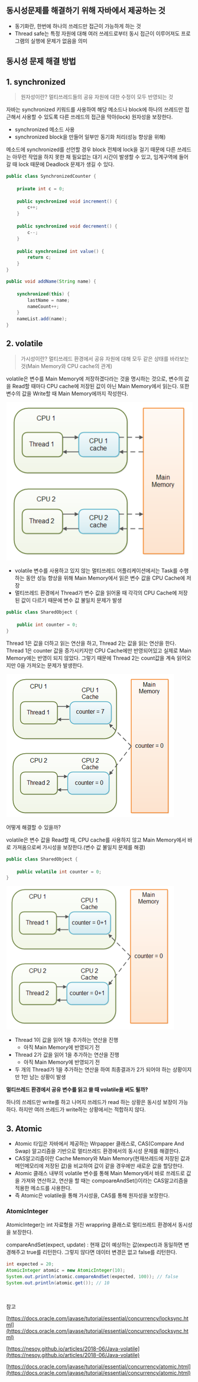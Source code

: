 ## 동시성문제를 해결하기 위해 자바에서 제공하는 것

- 동기화란, 한번에 하나의 쓰레드만 접근이 가능하게 하는 것
- Thread safe는 특정 자원에 대해 여러 쓰레드로부터 동시 접근이 이루어져도 프로그램의 실행에 문제가 없음을 의미

## 동시성 문제 해결 방법

## 1. synchronized

> 원자성이란? 멀티쓰레드들의 공유 자원에 대한 수정이 모두 반영되는 것

자바는 synchronized 키워드를 사용하여 해당 메소드나 block에 하나의 쓰레드만 접근해서 사용할 수 있도록 다른 쓰레드의 접근을 막아(lock) 원자성을 보장한다.

- synchronized 메소드 사용
- synchronized block을 만들어 일부만 동기화 처리(성능 향상을 위해)

메소드에 synchronized를 선언할 경우 block 전체에 lock을 걸기 때문에 다른 쓰레드는 아무런 작업을 하지 못한 채 필요없는 대기 시간이 발생할 수 있고, 임계구역에 들어갈 때 lock 때문에 Deadlock 문제가 생길 수 있다.

```java
public class SynchronizedCounter {

    private int c = 0;

    public synchronized void increment() {
        c++;
    }

    public synchronized void decrement() {
        c--;
    }

    public synchronized int value() {
        return c;
    }
}
```

```java
public void addName(String name) {
    
    synchronized(this) {
        lastName = name;
        nameCount++;
    }
    nameList.add(name);
}
```

## 2. volatile

> 가시성이란? 멀티쓰레드 환경에서 공유 자원에 대해 모두 같은 상태를 바라보는 것(Main Memory와 CPU cache의 관계)

volatile은 변수를 Main Memory에 저장하겠다라는 것을 명시하는 것으로, 변수의 값을 Read할 때마다 CPU cache에 저장된 값이 아닌 Main Memory에서 읽는다. 또한 변수의 값을 Write할 때 Main Memory에까지 작성한다.

![img](https://github.com/dilmah0203/TIL/blob/main/Image/Volatile.png)
    
- volatile 변수를 사용하고 있지 않는 멀티쓰레드 어플리케이션에서는 Task를 수행하는 동안 성능 향상을 위해 Main Memory에서 읽은 변수 값을 CPU Cache에 저장
- 멀티쓰레드 환경에서 Thread가 변수 값을 읽어올 때 각각의 CPU Cache에 저장된 값이 다르기 때문에 변수 값 불일치 문제가 발생

```java
public class SharedObject {

    public int counter = 0;
}
```

Thread 1은 값을 더하고 읽는 연산을 하고, Thread 2는 값을 읽는 연산을 한다. Thread 1은 counter 값을 증가시키지만 CPU Cache에만 반영되어있고 실제로 Main Memory에는 반영이 되지 않았다. 그렇기 때문에 Thread 2는 count값을 계속 읽어오지만 0을 가져오는 문제가 발생한다.

![img2](https://github.com/dilmah0203/TIL/blob/main/Image/Volatile1.png)

어떻게 해결할 수 있을까?

volatile은 변수 값을 Read할 때, CPU cache를 사용하지 않고 Main Memory에서 바로 가져옴으로써 가시성을 보장한다.(변수 값 불일치 문제를 해결)

```java
public class SharedObject {

    public volatile int counter = 0;
}
```

![img3](https://github.com/dilmah0203/TIL/blob/main/Image/Volatile2.png)

- Thread 1이 값을 읽어 1을 추가하는 연산을 진행
  - 아직 Main Memory에 반영되기 전
- Thread 2가 값을 읽어 1을 추가하는 연산을 진행
  - 아직 Main Memory에 반영되기 전
- 두 개의 Thread가 1을 추가하는 연산을 하여 최종결과가 2가 되어야 하는 상황이지만 1만 남는 상황이 발생

**멀티쓰레드 환경에서 공유 변수를 읽고 쓸 때 volatile을 써도 될까?**

하나의 쓰레드만 write를 하고 나머지 쓰레드가 read 하는 상황은 동시성 보장이 가능하다. 하지만 여러 쓰레드가 write하는 상황에서는 적합하지 않다.

## 3. Atomic

- Atomic 타입은 자바에서 제공하는 Wrpapper 클래스로, CAS(Compare And Swap) 알고리즘을 기반으로 멀티쓰레드 환경에서의 동시성 문제를 해결한다.
- CAS알고리즘이란 Cache Memory와  Main Memory(현재쓰레드에 저장된 값과 메인메모리에 저장된 값)을 비교하여 값이 같을 경우에만 새로운 값을 할당한다.
- Atomic 클래스 내부의 volatile 변수를 통해 Main Memory에서 바로 쓰레드로 값을 가져와 연산하고, 연산을 할 때는 compoareAndSet()이라는 CAS알고리즘을 적용한 메소드를 사용한다.
- 즉 Atomic은 volatile을 통해 가시성을, CAS를 통해 원자성을 보장한다.

### AtomicInteger

AtomicInteger는 int 자료형을 가진 wrappring 클래스로 멀티쓰레드 환경에서 동시성을 보장한다.

compareAndSet(expect, update) : 현재 값이 예상하는 값(expect)과 동일하면 변경해주고 true를 리턴한다. 그렇지 않다면 데이터 변경은 없고 false를 리턴한다.

```java
int expected = 20;
AtomicInteger atomic = new AtomicInteger(10);
System.out.println(atomic.compareAndSet(expected, 100)); // false
System.out.println(atomic.get()); // 10
```

<br>

참고

[https://docs.oracle.com/javase/tutorial/essential/concurrency/locksync.html](https://docs.oracle.com/javase/tutorial/essential/concurrency/locksync.html)

[https://nesoy.github.io/articles/2018-06/Java-volatile](https://nesoy.github.io/articles/2018-06/Java-volatile)

[https://docs.oracle.com/javase/tutorial/essential/concurrency/atomic.html](https://docs.oracle.com/javase/tutorial/essential/concurrency/atomic.html)
